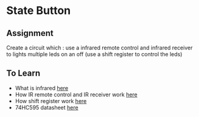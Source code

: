# State Button  

## Assignment 
Create a circuit which : use a infrared remote control and infrared receiver to lights multiple leds on an off (use a shift register to control the leds)

## To Learn

- What is infrared [here](https://www.youtube.com/watch?v=bDh_59MARvQ)
- How IR remote control and IR receiver work [here](https://www.youtube.com/watch?v=3jeSfsnQOWk) 
- How shift register work [here](https://www.youtube.com/watch?v=6fVbJbNPrEU)
- 74HC595 datasheet [here](https://www.ti.com/product/SN74HC595?utm_source=google&utm_medium=cpc&utm_campaign=asc-null-null-GPN_EN-cpc-pf-google-wwe&utm_content=SN74HC595&ds_k=SN74HC595&DCM=yes&gclid=Cj0KCQiAx9mABhD0ARIsAEfpavSfUQ6cMp-xE5FQmkAngyPNm1hrVhOO9tYRIlA2NQNSSXeuJoxonL8aAlqrEALw_wcB&gclsrc=aw.ds)
